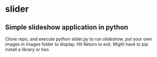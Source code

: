 # slider

## Simple slideshow application in python

Clone repo, and execute python slider.py to run slideshow, put your own images in images folder to display. Hit Return to exit. Might have to pip install a library or two

